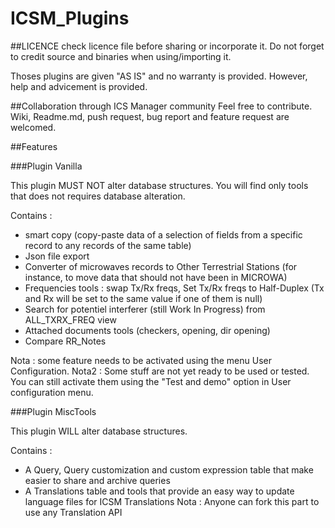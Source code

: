 # ICSM_Plugins

##LICENCE
check licence file before sharing or incorporate it. 
Do not forget to credit source and binaries when using/importing it.

Thoses plugins are given "AS IS" and no warranty is provided. 
However, help and advicement is provided.

##Collaboration through ICS Manager community
Feel free to contribute. Wiki, Readme.md, push request, bug report and feature request are welcomed.

##Features

###Plugin Vanilla

This plugin MUST NOT alter database structures. 
You will find only tools that does not requires database alteration.

Contains :
- smart copy (copy-paste data of a selection of fields from a specific record to any records of the same table)
- Json file export
- Converter of microwaves records to Other Terrestrial Stations (for instance, to move data that should not have been in MICROWA)
- Frequencies tools : swap Tx/Rx freqs, Set Tx/Rx freqs to Half-Duplex (Tx and Rx will be set to the same value if one of them is null)
- Search for potentiel interferer (still Work In Progress) from ALL_TXRX_FREQ view
- Attached documents tools (checkers, opening, dir opening)
- Compare RR_Notes

Nota : some feature needs to be activated using the menu User Configuration.
Nota2 : Some stuff are not yet ready to be used or tested. 
You can still activate them using the "Test and demo" option in User configuration menu.

###Plugin MiscTools

This plugin WILL alter database structures. 

Contains : 
- A Query, Query customization and custom expression table that make easier to share and archive queries
- A Translations table and tools that provide an easy way to update language files for ICSM Translations
Nota : Anyone can fork this part to use any Translation API